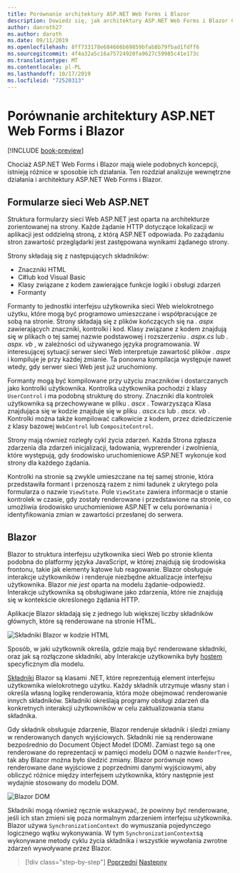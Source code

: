 ```yaml
---
title: Porównanie architektury ASP.NET Web Forms i Blazor
description: Dowiedz się, jak architektury ASP.NET Web Forms i Blazor Compare.
author: danroth27
ms.author: daroth
ms.date: 09/11/2019
ms.openlocfilehash: 8ff733178e684666b69859bfab8b79fbad1fdff6
ms.sourcegitcommit: 4f4a32a5c16a75724920fa9627c59985c41e173c
ms.translationtype: MT
ms.contentlocale: pl-PL
ms.lasthandoff: 10/17/2019
ms.locfileid: "72520313"
---
```

# <a name="architecture-comparison-of-aspnet-web-forms-and-blazor"></a>Porównanie architektury ASP.NET Web Forms i Blazor

[!INCLUDE [book-preview](../../../includes/book-preview.md)]

Chociaż ASP.NET Web Forms i Blazor mają wiele podobnych koncepcji, istnieją różnice w sposobie ich działania. Ten rozdział analizuje wewnętrzne działania i architektury ASP.NET Web Forms i Blazor.

## <a name="aspnet-web-forms"></a>Formularze sieci Web ASP.NET

Struktura formularzy sieci Web ASP.NET jest oparta na architekturze zorientowanej na strony. Każde żądanie HTTP dotyczące lokalizacji w aplikacji jest oddzielną stroną, z którą ASP.NET odpowiada. Po zażądaniu stron zawartość przeglądarki jest zastępowana wynikami żądanego strony.

Strony składają się z następujących składników:

- Znaczniki HTML
- C#lub kod Visual Basic
- Klasy związane z kodem zawierające funkcje logiki i obsługi zdarzeń
- Formanty

Formanty to jednostki interfejsu użytkownika sieci Web wielokrotnego użytku, które mogą być programowo umieszczane i współpracujące ze sobą na stronie. Strony składają się z plików kończących się na *. aspx* zawierających znaczniki, kontrolki i kod. Klasy związane z kodem znajdują się w plikach o tej samej nazwie podstawowej i rozszerzeniu *. aspx.cs* lub *. aspx. vb* , w zależności od używanego języka programowania. W interesującej sytuacji serwer sieci Web interpretuje zawartość plików *. aspx* i kompiluje je przy każdej zmianie. Ta ponowna kompilacja występuje nawet wtedy, gdy serwer sieci Web jest już uruchomiony.

Formanty mogą być kompilowane przy użyciu znaczników i dostarczanych jako kontrolki użytkownika. Kontrolka użytkownika pochodzi z klasy `UserControl` i ma podobną strukturę do strony. Znaczniki dla kontrolek użytkownika są przechowywane w pliku *. ascx* . Towarzysząca Klasa znajdująca się w kodzie znajduje się w pliku *. ascx.cs* lub *. ascx. vb* . Kontrolki można także kompilować całkowicie z kodem, przez dziedziczenie z klasy bazowej `WebControl` lub `CompositeControl`.

Strony mają również rozległy cykl życia zdarzeń. Każda Strona zgłasza zdarzenia dla zdarzeń inicjalizacji, ładowania, wyprerender i zwolnienia, które występują, gdy środowisko uruchomieniowe ASP.NET wykonuje kod strony dla każdego żądania.

Kontrolki na stronie są zwykle umieszczane na tej samej stronie, która przedstawiła formant i przenoszą razem z nimi ładunek z ukrytego pola formularza o nazwie `ViewState`. Pole `ViewState` zawiera informacje o stanie kontrolek w czasie, gdy zostały renderowane i przedstawione na stronie, co umożliwia środowisko uruchomieniowe ASP.NET w celu porównania i identyfikowania zmian w zawartości przesłanej do serwera.

## <a name="blazor"></a>Blazor

Blazor to struktura interfejsu użytkownika sieci Web po stronie klienta podobna do platformy języka JavaScript, w której znajdują się środowiska frontonu, takie jak elementy kątowe lub reagowanie. Blazor obsługuje interakcje użytkowników i renderuje niezbędne aktualizacje interfejsu użytkownika. Blazor *nie jest* oparta na modelu żądanie-odpowiedź. Interakcje użytkownika są obsługiwane jako zdarzenia, które nie znajdują się w kontekście określonego żądania HTTP.

Aplikacje Blazor składają się z jednego lub większej liczby składników głównych, które są renderowane na stronie HTML.

![Składniki Blazor w kodzie HTML](./media/architecture-comparison/blazor-components-in-html.png)

Sposób, w jaki użytkownik określa, gdzie mają być renderowane składniki, oraz jak są rozłączone składniki, aby Interakcje użytkownika były [hostem](hosting-models.md) specyficznym dla modelu.

[Składniki](components.md) Blazor są klasami .NET, które reprezentują element interfejsu użytkownika wielokrotnego użytku. Każdy składnik utrzymuje własny stan i określa własną logikę renderowania, która może obejmować renderowanie innych składników. Składniki określają programy obsługi zdarzeń dla konkretnych interakcji użytkowników w celu zaktualizowania stanu składnika.

Gdy składnik obsługuje zdarzenie, Blazor renderuje składnik i śledzi zmiany w renderowanych danych wyjściowych. Składniki nie są renderowane bezpośrednio do Document Object Model (DOM). Zamiast tego są one renderowane do reprezentacji w pamięci modelu DOM o nazwie `RenderTree`, tak aby Blazor można było śledzić zmiany. Blazor porównuje nowo renderowane dane wyjściowe z poprzednimi danymi wyjściowymi, aby obliczyć różnice między interfejsem użytkownika, który następnie jest wydajnie stosowany do modelu DOM.

![Blazor DOM](./media/architecture-comparison/blazor-dom-interaction.png)

Składniki mogą również ręcznie wskazywać, że powinny być renderowane, jeśli ich stan zmieni się poza normalnym zdarzeniem interfejsu użytkownika. Blazor używa `SynchronizationContext` do wymuszania pojedynczego logicznego wątku wykonywania. W tym `SynchronizationContext`są wykonywane metody cyklu życia składnika i wszystkie wywołania zwrotne zdarzeń wywoływane przez Blazor.

>[!div class="step-by-step"]
>[Poprzedni](introduction.md)
>[Następny](hosting-models.md)
